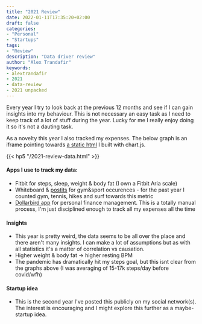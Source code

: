 ```yaml
---
title: "2021 Review"
date: 2022-01-11T17:35:20+02:00
draft: false
categories:
- "Personal"
- "Startups"
tags: 
- "Review"
description: "Data driver review"
author: "Alex Trandafir"
keywords:
- alextrandafir
- 2021
- data-review
- 2021 unpacked
---
```


Every year I try to look back at the previous 12 months and see if I can gain insights into my behaviour. This is not necessary an easy task as I need to keep track of a lot of stuff during the year. Lucky for me I really enjoy doing it so it's not a dauting task. 

As a novelty this year I also tracked my expenses. The below graph is an iframe pointing towards <a href="/2021-review-data.html">a static html</a> I built with chart.js. 

{{< hp5 "/2021-review-data.html" >}}

#### Apps I use to track my data: 
* Fitbit for steps, sleep, weight & body fat (I own a Fitbit Aria scale)
* Whiteboard & <a href="https://res.cloudinary.com/livebashco/image/upload/v1641933345/IMG_0531_Large_pkibnz.jpg">postits</a> for gym&sport occurences - for the past year I counted gym, tennis, hikes and surf towards this metric
* <a href="https://dollarbird.co/">Dollarbird app</a> for personal finance management. This is a totally manual process, I'm just disciplined enough to track all my expenses all the time

#### Insights
* This year is pretty weird, the data seems to be all over the place and there aren't many insights. I can make a lot of assumptions but as with all statistics it's a matter of correlation vs causation. 
* Higher weight & body fat -> higher resting BPM 
* The pandemic has dramatically hit my steps goal, but this isnt clear from the graphs above (I was averaging of 15-17k steps/day before covid/wfh)


#### Startup idea
* This is the second year I've posted this publicly on my social network(s). The interest is encouraging and I might explore this further as a maybe-startup idea. 